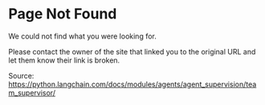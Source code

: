 # Page Not Found

We could not find what you were looking for.

Please contact the owner of the site that linked you to the original URL and let them know their link is broken.



Source: https://python.langchain.com/docs/modules/agents/agent_supervision/team_supervisor/
